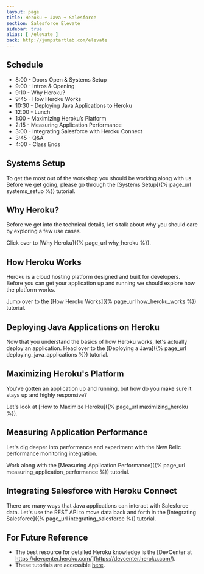 ```yaml
---
layout: page
title: Heroku + Java + Salesforce
section: Salesforce Elevate
sidebar: true
alias: [ /elevate ]
back: http://jumpstartlab.com/elevate
---
```


## Schedule

* 8:00 - Doors Open & Systems Setup
* 9:00 - Intros & Opening
* 9:10 - Why Heroku?
* 9:45 - How Heroku Works
* 10:30 - Deploying Java Applications to Heroku
* 12:00 - Lunch
* 1:00 - Maximizing Heroku’s Platform
* 2:15 - Measuring Application Performance
* 3:00 - Integrating Salesforce with Heroku Connect
* 3:45 - Q&A
* 4:00 - Class Ends

## Systems Setup

To get the most out of the workshop you should be working along with us. Before we get going, please go through the [Systems Setup]({% page_url systems_setup %}) tutorial.

## Why Heroku?

Before we get into the technical details, let's talk about why you should care by exploring a few use cases.

Click over to [Why Heroku]({% page_url why_heroku %}).

## How Heroku Works

Heroku is a cloud hosting platform designed and built for developers. Before you can get your application up and running we should explore how the platform works.

Jump over to the [How Heroku Works]({% page_url how_heroku_works %}) tutorial.

## Deploying Java Applications on Heroku

Now that you understand the basics of how Heroku works, let's actually deploy an application. Head over to the [Deploying a Java]({% page_url deploying_java_applications %}) tutorial.

## Maximizing Heroku's Platform

You've gotten an application up and running, but how do you make sure it stays up and highly responsive?

Let's look at [How to Maximize Heroku]({% page_url maximizing_heroku %}).

## Measuring Application Performance

Let's dig deeper into performance and experiment with the New Relic performance monitoring integration.

Work along with the [Measuring Application Performance]({% page_url measuring_application_performance %}) tutorial.

## Integrating Salesforce with Heroku Connect

There are many ways that Java applications can interact with Salesforce data. Let's use the REST API to move data back and forth in the [Integrating Salesforce]({% page_url integrating_salesforce %}) tutorial.

## For Future Reference

* The best resource for detailed Heroku knowledge is the [DevCenter at https://devcenter.heroku.com/](https://devcenter.heroku.com/).
* These tutorials are accessible [here](http://jumpstartlab.com/elevate).
